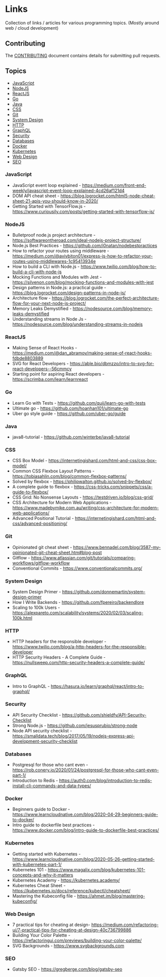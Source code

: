 # Links

Collection of links / articles for various programming topics. (Mostly around web / cloud development)

## Contributing

The [CONTRIBUTING](./CONTRIBUTING.md) document contains details for submitting pull requests.

## Topics

- [JavaScript](#javascript)
- [NodeJS](#nodejs)
- [ReactJS](#reactjs)
- [Go](#go)
- [Java](#java)
- [CSS](#css)
- [Git](#git)
- [System Design](#system-design)
- [HTTP](#http)
- [GraphQL](#graphql)
- [Security](#security)
- [Databases](#databases)
- [Docker](#docker)
- [Kubernetes](#kubernetes)
- [Web Design](#web-design)
- [SEO](#seo)

### JavaScript

- JavaScript event loop explained - https://medium.com/front-end-weekly/javascript-event-loop-explained-4cd26af121d4
- DOM API cheat sheet - https://blog.logrocket.com/html5-node-cheat-sheet-21-apis-you-should-know-in-2020/
- Getting Started with TensorFlow.js - https://www.curiousily.com/posts/getting-started-with-tensorflow-js/

### NodeJS

- Bulletproof node.js project architecture - https://softwareontheroad.com/ideal-nodejs-project-structure/
- Node.js Best Practices - https://github.com/i0natan/nodebestpractices
- How to refactor your routes using middleware - https://medium.com/@avivbiton01/express-js-how-to-refactor-your-routes-using-middlewares-1c95413934e
- How to build a CLI with Node.js - https://www.twilio.com/blog/how-to-build-a-cli-with-node-js
- Mocking Functions and Modules with Jest - https://silvenon.com/blog/mocking-functions-and-modules-with-jest
- Design patterns in Node.js: a practical guide - https://blog.logrocket.com/design-patterns-in-node-js/
- Architecture flow - https://blog.logrocket.com/the-perfect-architecture-flow-for-your-next-node-js-project/
- Memory Leaks Demystified - https://nodesource.com/blog/memory-leaks-demystified
- Understanding streams in Node Js - https://nodesource.com/blog/understanding-streams-in-nodejs

### ReactJS

- Making Sense of React Hooks - https://medium.com/@dan_abramov/making-sense-of-react-hooks-fdbde8803889
- SVG for React Developers - https://able.bio/dbmzzo/intro-to-svg-for-react-developers--56cmmcy
- Starting point for aspiring React developers - https://scrimba.com/learn/learnreact

### Go

- Learn Go with Tests - https://github.com/quii/learn-go-with-tests
- Ultimate go - https://github.com/hoanhan101/ultimate-go
- Uber go style guide - https://github.com/uber-go/guide

### Java

- java8-tutorial - https://github.com/winterbe/java8-tutorial

### CSS

- CSS Box Model - https://internetingishard.com/html-and-css/css-box-model/
- Common CSS Flexbox Layout Patterns - https://tobiasahlin.com/blog/common-flexbox-patterns/
- Solved by flexbox - https://philipwalton.github.io/solved-by-flexbox/
- A complete guide to flexbox - https://css-tricks.com/snippets/css/a-guide-to-flexbox/
- CSS Grid: No Nonsense Layouts - https://testdriven.io/blog/css-grid/
- CSS Architecture for Modern Web Applications - https://www.madebymike.com.au/writing/css-architecture-for-modern-web-applications/
- Advanced Positional Tutorial - https://internetingishard.com/html-and-css/advanced-positioning/

### Git

- Opinionated git cheat sheet - https://www.bennadel.com/blog/3587-my-opinionated-git-cheat-sheet.htm#blog-post
- Gitflow - https://www.atlassian.com/git/tutorials/comparing-workflows/gitflow-workflow
- Conventional Commits - https://www.conventionalcommits.org/

### System Design

- System Design Primer - https://github.com/donnemartin/system-design-primer
- How I Write Backends - https://github.com/fpereiro/backendlore
- Scaling to 100k Users - https://alexpareto.com/scalability/systems/2020/02/03/scaling-100k.html

### HTTP

- HTTP headers for the responsible developer - https://www.twilio.com/blog/a-http-headers-for-the-responsible-developer
- HTTP Security Headers - A Complete Guide - https://nullsweep.com/http-security-headers-a-complete-guide/

### GraphQL

- Intro to GraphQL - https://hasura.io/learn/graphql/react/intro-to-graphql/

### Security

- API Security Checklist - https://github.com/shieldfy/API-Security-Checklist
- Strong Node.js - https://github.com/jesusprubio/strong-node
- Node API security checklist - https://smalldata.tech/blog/2017/05/19/nodejs-express-api-development-security-checklist

### Databases

- Postgresql for those who cant even - https://rob.conery.io/2020/01/24/postgresql-for-those-who-cant-even-part-1/
- Introduction to Redis - https://auth0.com/blog/introduction-to-redis-install-cli-commands-and-data-types/

### Docker

- Beginners guide to Docker - https://www.learncloudnative.com/blog/2020-04-29-beginners-guide-to-docker/
- Intro guide to dockerfile best practices - https://www.docker.com/blog/intro-guide-to-dockerfile-best-practices/

### Kubernetes

- Getting started with Kubernetes - https://www.learncloudnative.com/blog/2020-05-26-getting-started-with-kubernetes-part-1/
- Kubernetes 101 - https://www.magalix.com/blog/kubernetes-101-concepts-and-why-it-matters
- Kubernetes Academy - https://kubernetes.academy/
- Kubernetes Cheat Sheet - https://kubernetes.io/docs/reference/kubectl/cheatsheet/
- Mastering the Kubeconfig file - https://ahmet.im/blog/mastering-kubeconfig/

### Web Design

- 7 practical tips for cheating at design- https://medium.com/refactoring-ui/7-practical-tips-for-cheating-at-design-40c736799886
- Building Your Color Palette - https://refactoringui.com/previews/building-your-color-palette/
- SVG Backgrounds - https://www.svgbackgrounds.com

### SEO

- Gatsby SEO - https://gregberge.com/blog/gatsby-seo

